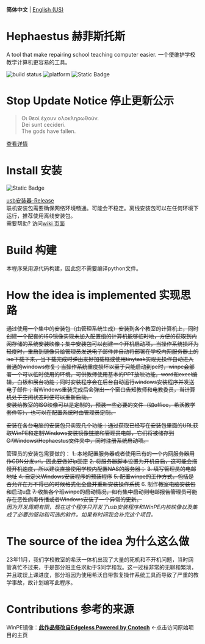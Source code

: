 **简体中文** | [English (US)](https://stevezmtstudios.github.io/Hephaestus/README_EN)

# Hephaestus 赫菲斯托斯
A tool that make repairing school teaching computer easier.
一个使维护学校教学计算机更容易的工具。

![build status](https://img.shields.io/badge/Build-Public_Archive-yellow?style=flat&logo=Github&logoColor=white&label=build&labelColor=grey)
![platform](https://img.shields.io/badge/platform-Windows-blue?style=flat&logoColor=white&label=platform&labelColor=grey)
![Static Badge](https://img.shields.io/badge/compile_status-Public_Archive-red?style=flat&logoColor=white&label=compile&labelColor=grey)

# Stop Update Notice 停止更新公示
> Οι θεοί έχουν ολοκληρωθούν. <br>
> Dei sunt cecideri. <br>
> The gods have fallen.

[查看详情](https://www.coolapk.com/feed/55461349?shareKey=NTg5NzdlYzgwNmI1NjYzYzkwMTA~&shareUid=22536770&shareFrom=com.coolapk.market_14.1.1)



# Install 安装
![Static Badge](https://img.shields.io/badge/Get_release-Here!-yellow?style=flat&logo=download&logoColor=white&labelColor=grey&link=https%3A%2F%2Fgithub.com%2FSteveZMTstudios%2FHephaestus%2Freleases)


[usb安装器-Release](https://github.com/SteveZMTstudios/Hephaestus/releases)
<br>联机安装包需要确保网络环境畅通。可能会不稳定。离线安装包可以在任何环境下运行，推荐使用离线安装包。
<br>需要帮助? 访问[wiki 页面](https://github.com/SteveZMTstudios/Hephaestus/wiki)



# Build 构建
本程序采用源代码构建，因此您不需要编译python文件。

# How the idea is implemented 实现思路
~~通过使用一个集中的安装包（由管理系统生成）安装到各个教室的计算机上，同时创建一个配套的ISO镜像实现未加入配置组的计算机能够临时地，方便的获取到内网存储的系统安装映像；集中安装包可以创建一个开机启动项，当操作系统损坏为轻度时，重启到镜像只给管理员发送电子邮件并自动将部署在学校内网服务器上的iso下载下来，当下载完成时弹出友好加载框或使用tinytask实现无操作自动进入普通的windows修复；当操作系统重度损坏以至于只能启动到pe时，winpe会部署一个可以临时使用的环境，可供教师使用基本的PPT放映功能，word和excel编辑，白板和展台功能；同时安装程序会在后台自动运行windows安装程序并发送电子邮件；当Windows重装完成后会弹出一个窗口告知教师和电教委员，当计算机处于空闲状态时便可以重新启动。~~
<br>~~安装给教室的ISO映像可以是定制的，预装一些必要的文件（如office，希沃教学套件等），也可以在配置系统时由管理员定制。~~

~~安装在各台电脑的安装包只实现几个功能：通过获取已经写在安装包里面的URL获取WinPE和定制Windows安装镜像链接和管理员电邮，它们将被储存到C:\Windows\Hephaestus文件夹中，同时注册系统启动项。~~

管理员的安装包需要做的：
~~1. 本地配置服务器或者使用已有的一个内网服务器用作CDN分发url，因此要做好ip固定~~
~~2. 将服务器脚本设置为开机自启，这可能会拖慢开机速度，所以建议直接使用学校内配置NAS的服务器；~~
~~3. 填写管理员的电邮地址~~
~~4. 自定义Windows安装程序的预装程序~~
~~5. 配置winpe的工作方式，包括是否允许在万不得已的时候格式化全盘并重新安装操作系统~~
6. 制作~~教室电脑安装包和~~启动u盘
~~7. 收集各个班winpe的启动情况，如有集中启动则电邮报告管理员可能存在恶性病毒传播或者Windows安装了一个异常的更新。~~
<br>*因为开发周期有限，现在这个程序只开发了usb安装程序和WinPE内核映像以及集成了必要的驱动和可选的软件。如果有时间我会补完这个项目。*


# The source of the idea 为什么这么做
23年11月，我们学校教室的希沃一体机出现了大量的死机和不开机问题，当时网管真忙不过来，于是部分班主任求助于S同学和我。这一过程非常的无聊和繁琐，并且耽误上课进度，部分班因为使用希沃自带恢复操作系统工具而导致了严重的教学事故，故计划编写此程序。

# Contributions 参考的来源
WinPE镜像：[**此作品修改自Edgeless Powered by Cnotech**](https://home.edgeless.top/) <-点击访问原始项目的主页


